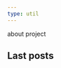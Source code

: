 ```yaml
---
type: util
---
```


<script setup>
import HomePageRecent from 'vitepress-sls-blog-tmpl/src/components/list/HomePageRecent.vue'
import { useData } from 'vitepress'
import { data } from './loadPosts.data.js'
import { commonParams } from '../.vitepress/themeLocaleconfig.js'

//const { theme } = useData()
</script>


about project

## Last posts

<HomePageRecent
  :allData="data.posts"
  :perPage="commonParams.perPage"
/>

